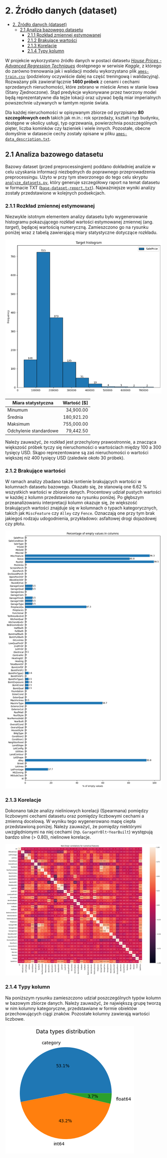 # 2. Źródło danych (dataset)

- [2. Źródło danych (dataset)](#2-źródło-danych-dataset)
  - [2.1 Analiza bazowego datasetu](#21-analiza-bazowego-datasetu)
    - [2.1.1 Rozkład zmiennej estymowanej](#211-rozkład-zmiennej-estymowanej)
    - [2.1.2 Brakujące wartości](#212-brakujące-wartości)
    - [2.1.3 Korelacje](#213-korelacje)
    - [2.1.4 Typy kolumn](#214-typy-kolumn)


W projekcie wykorzystano źródło danych w postaci datasetu [*House Prices - Advanced Regression Techniques*](https://www.kaggle.com/c/house-prices-advanced-regression-techniques/data) dostępnego w serwisie *Kaggle*, z którego do zarówno trenowania jak i walidacji modelu wykorzystano plik [`ames-train.csv`](/datasets/ames-train.csv) (podzielony oczywiście dalej na część treningową i walidacyjną). Rozważany plik zawierał łącznie **1460 próbek** z cenami i cechami sprzedanych nieruchomości, które zebrano w mieście Ames w stanie Iowa (Stany Zjednoczone). Stąd predykcje wykonywane przez tworzony model będą reprezentatywne dla tejże lokacji oraz używać będą miar imperialnych powszechnie używanych w tamtym rejonie świata.

Dla każdej nieruchomości w opisywanym zbiorze od pyrzpisano **80 szczegółowych cech** takich jak m.in.: rok sprzedaży, kształt i typ budynku, dostępne w okolicy usługi, typ ogrzewania, powierzchnia poszczególnych pięter, liczba kominków czy łazieniek i wiele innych. 
Pozostałe, obecne domyślnie w datasecie cechy zostały opisane w pliku [`ames-data_description.txt`](/datasets/ames-data_description.txt).

## 2.1 Analiza bazowego datasetu

Bazowy dataset (przed preprocessingiem) poddano dokładniej analizie w celu uzyskania informacji niezbędnych do poprawnego przeprowadzenia preprocessingu. Użyto w przy tym stworzonego do tego celu skryptu [`analyze_datasets.py`](/src/dataset_analysis/analyze_dataset.py), który generuje szczegółowy raport na temat datasetu w formacie TXT ([`base-dataset-report.txt`](/datasets/base-dataset-report.txt)). Najważniejsze wyniki analizy zostały przedstawione w kolejnych podsekcjach.

### 2.1.1 Rozkład zmiennej estymowanej

Niezwykle istotnym elementem analizy datasetu było wygenerowanie histogramu pokazującego rozkład wartości estymowanej zmiennej (ang. *target*), będącej wartością numeryczną. Zamieszczono go na rysunku poniżej wraz z tabelą zawierającą miary statystyczne dotyczące rozkładu.

![histogram rozkładu zmiennej estymowanej](/datasets/plots/base/target_histogram.png)

| Miara statystyczna     | Wartość [$]  |
| ---------------------- | ------------:|
| Minumum                |    34,900.00 |
| Średnia                |   180,921.20 |
| Maksimum               |   755,000.00 |
| Odchylenie standardowe |    79,442.50 |

Należy zauważyć, że rozkład jest przechylony prawostronnie, a znacząca większość próbek tyczy się nieruchomości o wartościach między 100 a 300 tysięcy USD. Skąpo reprezentowane są zaś nieruchomości o wartości większej niż 400 tysięcy USD (zaledwie około 30 próbek).

### 2.1.2 Brakujące wartości

W ramach analizy zbadano także isntienie brakujących wartości w kolumnach datasetu bazowego. Okazało się, że stanowią one 6.62 % wszystkich wartości w zbiorze danych. Procentowy udział pustych wartości w każdej z kolumn przedstawiono na rysunku poniżej. Po głębszym przeanalizowaniu interpretacji kolumn okazuje się, że większość brakujących wartości znajduje się w kolumnach o typach kategorycznych, takich jak `MiscFeature` czy `Alley` czy `Fence`. Oznaczają one przy tym brak jakiegoś rodzaju udogodnienia, przykładowo: asfaltowej drogi dojazdowej czy płotu. 

![wykaz brakujących wartości](/datasets/plots/base/null-values.png)

### 2.1.3 Korelacje

Dokonano także analizy nieliniowych korelacji (Spearmana) pomiędzy liczbowymi cechami datasetu oraz pomiędzy liczbowymi cechami a zmienną docelową. W wyniku tego wygenerowano mapę ciepła przedstawioną poniżej. Należy zauważyć, że pomiędzy niektórymi uwzględnionymi na niej cechami (np. `GarageYrBlt`-`YearBuilt`) występują bardzo silne (> 0.80), nielinowe korelacje.

![mapa ciepła korelacji nieliniowych](/datasets/plots/base/correlations.png)

### 2.1.4 Typy kolumn

Na poniższym rysunku zamieszczono udział poszczególnych typów kolumn w bazowym zbiorze danych. Należy zauważyć, że największą grupę tworzą w nim kolumny kategoryczne, przedstawiane w formie obiektów przechowujących ciągi znaków. Pozostałe kolumny zawierają wartości liczbowe.

![types pie chart](/datasets/plots/base/types.png)